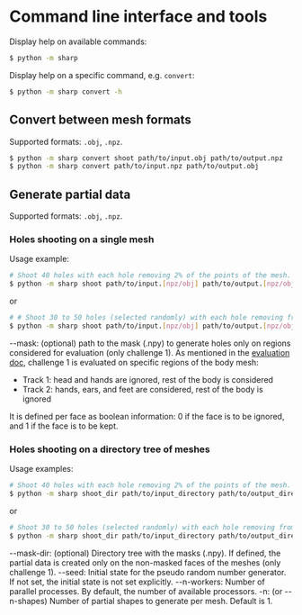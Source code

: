# Command line interface and tools

Display help on available commands:

```bash
$ python -m sharp
```

Display help on a specific command, e.g. `convert`:

```bash
$ python -m sharp convert -h
```

## Convert between mesh formats

Supported formats: `.obj`, `.npz`.

```bash
$ python -m sharp convert shoot path/to/input.obj path/to/output.npz
$ python -m sharp convert path/to/input.npz path/to/output.obj
```


## Generate partial data

Supported formats: `.obj`, `.npz`. 

### Holes shooting on a single mesh

Usage example: 

```bash
# Shoot 40 holes with each hole removing 2% of the points of the mesh.
$ python -m sharp shoot path/to/input.[npz/obj] path/to/output.[npz/obj] --holes 40 --dropout 0.02 --mask path/to/mask.npy
```
or 
```bash
# # Shoot 30 to 50 holes (selected randomly) with each hole removing from 1% to 3% (selected randomly) of the points of the mesh.
$ python -m sharp shoot path/to/input.[npz/obj] path/to/output.[npz/obj] --min-holes 30 --max-holes 50  --min-dropout 0.01 --max-dropout 0.03 --mask path/to/mask.npy
```

--mask: (optional) path to the mask (.npy) to generate holes only on regions considered for evaluation (only challenge 1). 
As mentioned in the [evaluation doc](https://gitlab.uni.lu/asaint/eccv2020-sharp-workshop/-/blob/update-instructions/doc/evaluation.md#challenge-specific-criteria), 
challenge 1 is evaluated on specific regions of the body mesh:

- Track 1: head and hands are ignored, rest of the body is considered 
- Track 2: hands, ears, and feet are considered, rest of the body is ignored

It is defined per face as boolean information: 0 if the face is to be ignored, and 1 if the face is to be kept.

### Holes shooting on a directory tree of meshes

Usage examples: 

```bash
# Shoot 40 holes with each hole removing 2% of the points of the mesh.
$ python -m sharp shoot_dir path/to/input_directory path/to/output_directory --holes 40 --dropout 0.02 --mask-dir path/to/mask_directory --seed [seed_value] --n-workers [nb_workers] -n [nb_shapes]
```
or
```bash
# Shoot 30 to 50 holes (selected randomly) with each hole removing from 1% to 3% (selected randomly) of the points of the mesh.
$ python -m sharp shoot_dir path/to/input_directory path/to/output_directory --min-holes 30 --max-holes 50  --min-dropout 0.01 --max-dropout 0.03 --mask-dir path/to/mask_directory --seed [seed_value] --n-workers [nb_workers] -n [nb_shapes]
```

--mask-dir: (optional) Directory tree with the masks (.npy). If defined, the partial data is created only on the non-masked faces of the meshes (only challenge 1). 
--seed: Initial state for the pseudo random number generator. If not set, the initial state is not set explicitly. 
--n-workers: Number of parallel processes. By default, the number of available processors.
-n: (or --n-shapes) Number of partial shapes to generate per mesh. Default is 1. 





